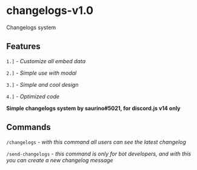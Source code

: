 # changelogs-v1.0 #

Changelogs system


## Features ##

`1.]` - *Customize all embed data*

`2.]` - *Simple use with modal*

`3.]` - *Simple and cool design*

`4.]` - *Optimized code*

**Simple changelogs system by saurino#5021, for discord.js v14 only**

## Commands ##

`/changelogs` - *with this command all users can see the latest changelog*

`/send-changelogs` - *this command is only for bot developers, and with this you can create a new changelog message*
